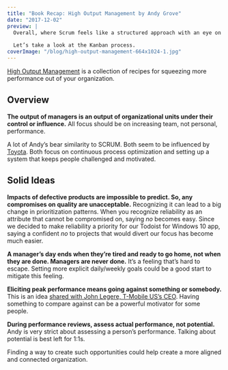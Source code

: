 ```yaml
---
title: "Book Recap: High Output Management by Andy Grove"
date: "2017-12-02"
preview: |
  Overall, where Scrum feels like a structured approach with an eye on speed, Kanban feels like a _flowing river_. There’s no time-boxing. Instead, Kanban focuses on creating a clean and narrow channel for your work to flow though. 
  
  Let’s take a look at the Kanban process.
coverImage: "/blog/high-output-management-664x1024-1.jpg"
---
```


[High Output Management](https://play.google.com/store/books/details/Andrew_S_Grove_High_Output_Management?id=piCeCgAAQBAJ&hl=en) is a collection of recipes for squeezing more performance out of your organization.

## Overview

**The output of managers is an output of organizational units under their control or influence.** All focus should be on increasing team, not personal, performance.

A lot of Andy’s bear similarity to SCRUM. Both seem to be influenced by [Toyota](https://en.wikipedia.org/wiki/Toyota_Production_System). Both focus on continuous process optimization and setting up a system that keeps people challenged and motivated.

## Solid Ideas

**Impacts of defective products are impossible to predict. So, any compromises on quality are unacceptable.** Recognizing it can lead to a big change in prioritization patterns. When you recognize reliability as an attribute that cannot be compromised on, saying _no_ becomes easy. Since we decided to make reliability a priority for our Todoist for Windows 10 app, saying a confident _no_ to projects that would divert our focus has become much easier.

**A manager’s day ends when they’re tired and ready to go home, not when they are done. Managers are never done.** It’s a feeling that’s hard to escape. Setting more explicit daily/weekly goals could be a good start to mitigate this feeling.

**Eliciting peak performance means going against something or somebody.** This is an idea [shared with John Legere, T-Mobile US’s CEO](https://hbr.org/2017/01/t-mobiles-ceo-on-winning-market-share-by-trash-talking-rivals). Having something to compare against can be a powerful motivator for some people.

**During performance reviews, assess actual performance, not potential.** Andy is very strict about assessing a person’s performance. Talking about potential is best left for 1:1s.

Finding a way to create such opportunities could help create a more aligned and connected organization.
